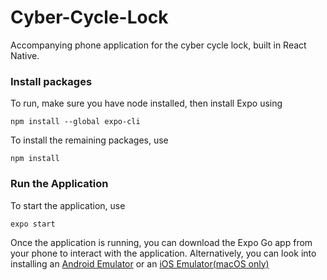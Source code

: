 # Cyber-Cycle-Lock
Accompanying phone application for the cyber cycle lock, built in React Native.

### Install packages
To run, make sure you have node installed, then install Expo using

```
npm install --global expo-cli
```

To install the remaining packages, use 
```
npm install
```

### Run the Application
To start the application, use

```
expo start
```

Once the application is running, you can download the Expo Go app from your phone to interact with the application. Alternatively, you can look into installing an [Android Emulator](https://docs.expo.dev/workflow/android-studio-emulator) or an [iOS Emulator(macOS only)](https://docs.expo.dev/workflow/ios-simulator/)


